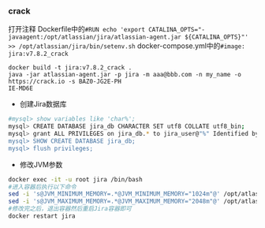 


### crack

打开注释
Dockerfile中的`#RUN echo 'export CATALINA_OPTS="-javaagent:/opt/atlassian/jira/atlassian-agent.jar ${CATALINA_OPTS}"' >>
 /opt/atlassian/jira/bin/setenv.sh`
docker-compose.yml中的`#image: jira:v7.8.2_crack`

```
docker build -t jira:v7.8.2_crack .
java -jar atlassian-agent.jar -p jira -m aaa@bbb.com -n my_name -o https://crack.io -s BAZ0-JG2E-PH
IE-MD6E
```


- 创建Jira数据库

```bash
#mysql> show variables like 'char%';
mysql> CREATE DATABASE jira_db CHARACTER SET utf8 COLLATE utf8_bin;
mysql> grant ALL PRIVILEGES on jira_db.* to jira_user@"%" Identified by "yourpassword;
mysql> SHOW CREATE DATABASE jira_db;
mysql> flush privileges;
```


- 修改JVM参数

```bash
docker exec -it -u root jira /bin/bash
#进入容器后执行以下命令
sed -i 's@JVM_MINIMUM_MEMORY=.*@JVM_MINIMUM_MEMORY="1024m"@' /opt/atlassian/jira/bin/setenv.sh
sed -i 's@JVM_MAXIMUM_MEMORY=.*@JVM_MAXIMUM_MEMORY="2048m"@' /opt/atlassian/jira/bin/setenv.sh
#修改完之后，退出容器然后重启Jira容器即可
docker restart jira
```
